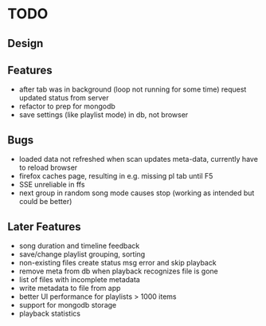 TODO
====

Design
------


Features
--------

 - after tab was in background (loop not running for some time) request updated status from server
 - refactor to prep for mongodb
 - save settings (like playlist mode) in db, not browser

Bugs
----

 - loaded data not refreshed when scan updates meta-data, currently have to reload browser
 - firefox caches page, resulting in e.g. missing pl tab until F5
 - SSE unreliable in ffs
 - next group in random song mode causes stop (working as intended but could be better)


Later Features
--------------

 - song duration and timeline feedback
 - save/change playlist grouping, sorting
 - non-existing files create status msg error and skip playback
 - remove meta from db when playback recognizes file is gone
 - list of files with incomplete metadata
 - write metadata to file from app
 - better UI performance for playlists > 1000 items
 - support for mongodb storage
 - playback statistics